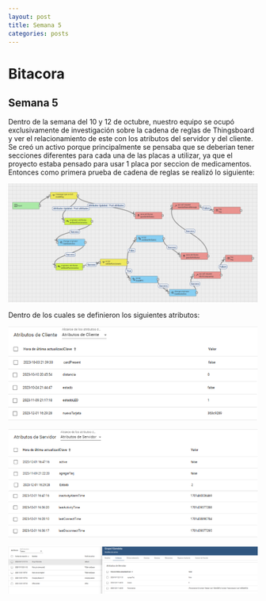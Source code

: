 ```yaml
---
layout: post
title: Semana 5
categories: posts
---
```


# Bitacora

## Semana 5

Dentro de la semana del 10 y 12 de octubre, nuestro equipo se ocupó exclusivamente de investigación sobre la cadena de reglas de Thingsboard y ver el relacionamiento de este con los atributos del servidor y del cliente.
Se creó un activo porque principalmente se pensaba que se deberian tener secciones diferentes para cada una de las placas a utilizar, ya que el proyecto estaba pensado para usar 1 placa por seccion de medicamentos.
Entonces como primera prueba de cadena de reglas se realizó lo siguiente:

![Primera](docs/assets/PrimeraCadena.png)  

Dentro de los cuales se definieron los siguientes atributos:  

![Atri1](docs/assets/Atributos1.png)  

![Atri2](docs/assets/Atributos2.png)  

![Atri3](docs/assets/Atributos3.png) 


